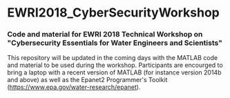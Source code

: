 # EWRI2018_CyberSecurityWorkshop

### Code and material for EWRI 2018 Technical Workshop on "Cybersecurity Essentials for Water Engineers and Scientists"

This repository will be updated in the coming days with the MATLAB code and material to be used during the workshop.
Participants are encourged to bring a laptop with a recent version of MATLAB (for instance version 2014b and above) as well as the Epanet2 Programmer's Toolkit (https://www.epa.gov/water-research/epanet). 
